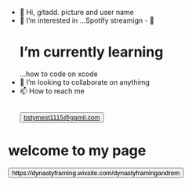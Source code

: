 - 👋 Hi, gitadd. picture and user name 
- 👀 I’m interested in ...Spotify streamign - 🌱 <h1>I’m currently learning</h1>...how
to code on xcode 
- 💞️ I’m looking to collaborate on anythimg 
- 📫 How to reach me <h2><button>bstymest1115@gamil.com</button>
<h1>welcome to my page</h1> 
<button>https://dynastyframing.wixsite.com/dynastyframingandrem</button>

<!---
blake1115/blake1115 is a ✨ special ✨ repository because its `README.md` (this file) appears on your GitHub profile.
You can click the Preview link to take a look at your changes.
--->
